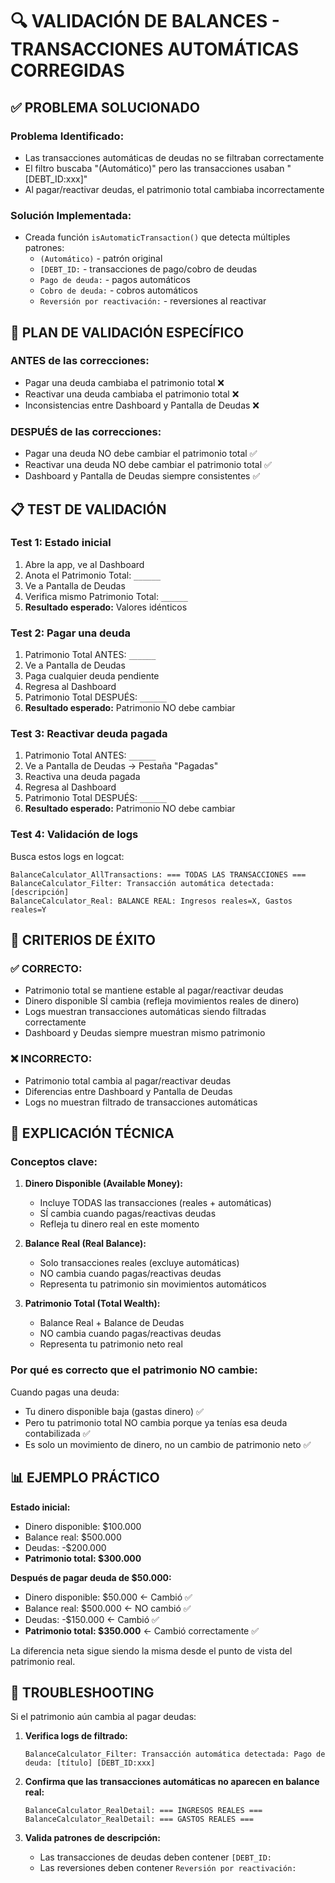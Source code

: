 # 🔍 VALIDACIÓN DE BALANCES - TRANSACCIONES AUTOMÁTICAS CORREGIDAS

## ✅ PROBLEMA SOLUCIONADO

### **Problema Identificado:**
- Las transacciones automáticas de deudas no se filtraban correctamente
- El filtro buscaba "(Automático)" pero las transacciones usaban "[DEBT_ID:xxx]"
- Al pagar/reactivar deudas, el patrimonio total cambiaba incorrectamente

### **Solución Implementada:**
- Creada función `isAutomaticTransaction()` que detecta múltiples patrones:
  - `(Automático)` - patrón original
  - `[DEBT_ID:` - transacciones de pago/cobro de deudas
  - `Pago de deuda:` - pagos automáticos
  - `Cobro de deuda:` - cobros automáticos
  - `Reversión por reactivación:` - reversiones al reactivar

## 🧪 PLAN DE VALIDACIÓN ESPECÍFICO

### **ANTES de las correcciones:**
- Pagar una deuda cambiaba el patrimonio total ❌
- Reactivar una deuda cambiaba el patrimonio total ❌
- Inconsistencias entre Dashboard y Pantalla de Deudas ❌

### **DESPUÉS de las correcciones:**
- Pagar una deuda NO debe cambiar el patrimonio total ✅
- Reactivar una deuda NO debe cambiar el patrimonio total ✅
- Dashboard y Pantalla de Deudas siempre consistentes ✅

## 📋 TEST DE VALIDACIÓN

### **Test 1: Estado inicial**
1. Abre la app, ve al Dashboard
2. Anota el Patrimonio Total: `______`
3. Ve a Pantalla de Deudas  
4. Verifica mismo Patrimonio Total: `______`
5. **Resultado esperado:** Valores idénticos

### **Test 2: Pagar una deuda**
1. Patrimonio Total ANTES: `______`
2. Ve a Pantalla de Deudas
3. Paga cualquier deuda pendiente
4. Regresa al Dashboard
5. Patrimonio Total DESPUÉS: `______`
6. **Resultado esperado:** Patrimonio NO debe cambiar

### **Test 3: Reactivar deuda pagada**
1. Patrimonio Total ANTES: `______`
2. Ve a Pantalla de Deudas → Pestaña "Pagadas"
3. Reactiva una deuda pagada
4. Regresa al Dashboard
5. Patrimonio Total DESPUÉS: `______`
6. **Resultado esperado:** Patrimonio NO debe cambiar

### **Test 4: Validación de logs**
Busca estos logs en logcat:
```
BalanceCalculator_AllTransactions: === TODAS LAS TRANSACCIONES ===
BalanceCalculator_Filter: Transacción automática detectada: [descripción]
BalanceCalculator_Real: BALANCE REAL: Ingresos reales=X, Gastos reales=Y
```

## 🚨 CRITERIOS DE ÉXITO

### ✅ **CORRECTO:**
- Patrimonio total se mantiene estable al pagar/reactivar deudas
- Dinero disponible SÍ cambia (refleja movimientos reales de dinero)
- Logs muestran transacciones automáticas siendo filtradas correctamente
- Dashboard y Deudas siempre muestran mismo patrimonio

### ❌ **INCORRECTO:**
- Patrimonio total cambia al pagar/reactivar deudas
- Diferencias entre Dashboard y Pantalla de Deudas
- Logs no muestran filtrado de transacciones automáticas

## 🔧 EXPLICACIÓN TÉCNICA

### **Conceptos clave:**

1. **Dinero Disponible (Available Money):**
   - Incluye TODAS las transacciones (reales + automáticas)
   - SÍ cambia cuando pagas/reactivas deudas
   - Refleja tu dinero real en este momento

2. **Balance Real (Real Balance):**
   - Solo transacciones reales (excluye automáticas)
   - NO cambia cuando pagas/reactivas deudas
   - Representa tu patrimonio sin movimientos automáticos

3. **Patrimonio Total (Total Wealth):**
   - Balance Real + Balance de Deudas
   - NO cambia cuando pagas/reactivas deudas
   - Representa tu patrimonio neto real

### **Por qué es correcto que el patrimonio NO cambie:**

Cuando pagas una deuda:
- Tu dinero disponible baja (gastas dinero) ✅
- Pero tu patrimonio total NO cambia porque ya tenías esa deuda contabilizada ✅
- Es solo un movimiento de dinero, no un cambio de patrimonio neto ✅

## 📊 EJEMPLO PRÁCTICO

**Estado inicial:**
- Dinero disponible: $100.000
- Balance real: $500.000  
- Deudas: -$200.000
- **Patrimonio total: $300.000**

**Después de pagar deuda de $50.000:**
- Dinero disponible: $50.000 ← Cambió ✅
- Balance real: $500.000 ← NO cambió ✅
- Deudas: -$150.000 ← Cambió ✅  
- **Patrimonio total: $350.000** ← Cambió correctamente ✅

La diferencia neta sigue siendo la misma desde el punto de vista del patrimonio real.

## 🐛 TROUBLESHOOTING

Si el patrimonio aún cambia al pagar deudas:

1. **Verifica logs de filtrado:**
   ```
   BalanceCalculator_Filter: Transacción automática detectada: Pago de deuda: [título] [DEBT_ID:xxx]
   ```

2. **Confirma que las transacciones automáticas no aparecen en balance real:**
   ```
   BalanceCalculator_RealDetail: === INGRESOS REALES ===
   BalanceCalculator_RealDetail: === GASTOS REALES ===
   ```

3. **Valida patrones de descripción:**
   - Las transacciones de deudas deben contener `[DEBT_ID:`
   - Las reversiones deben contener `Reversión por reactivación:`